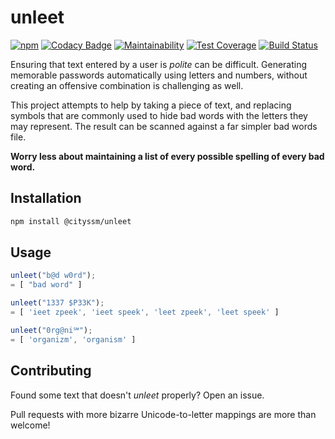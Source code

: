 # unleet

[![npm](https://badgen.net/npm/v/@cityssm/unleet)](https://www.npmjs.com/package/@cityssm/unleet)
[![Codacy Badge](https://api.codacy.com/project/badge/Grade/fd8f113908c04c54800c9454d50f2e2a)](https://app.codacy.com/gh/cityssm/unleet?utm_source=github.com&utm_medium=referral&utm_content=cityssm/unleet&utm_campaign=Badge_Grade_Dashboard)
[![Maintainability](https://api.codeclimate.com/v1/badges/e9343aee27eef62205f4/maintainability)](https://codeclimate.com/github/cityssm/unleet/maintainability)
[![Test Coverage](https://api.codeclimate.com/v1/badges/e9343aee27eef62205f4/test_coverage)](https://codeclimate.com/github/cityssm/unleet/test_coverage)
[![Build Status](https://travis-ci.com/cityssm/unleet.svg?branch=master)](https://travis-ci.com/cityssm/unleet)

Ensuring that text entered by a user is _polite_ can be difficult.
Generating memorable passwords automatically using letters and numbers,
without creating an offensive combination is challenging as well.

This project attempts to help by taking a piece of text,
and replacing symbols that are commonly used to hide bad words with the letters
they may represent. The result can be scanned against a far simpler
bad words file.

**Worry less about maintaining a list of every possible spelling
of every bad word.**

## Installation

```bash
npm install @cityssm/unleet
```

## Usage

```javascript
unleet("b@d w0rd");
= [ "bad word" ]

unleet("1337 $P33K");
= [ 'ieet zpeek', 'ieet speek', 'leet zpeek', 'leet speek' ]

unleet("0rg@ni℠");
= [ 'organizm', 'organism' ]
```

## Contributing

Found some text that doesn't _unleet_ properly?  Open an issue.

Pull requests with more bizarre Unicode-to-letter mappings
are more than welcome!
